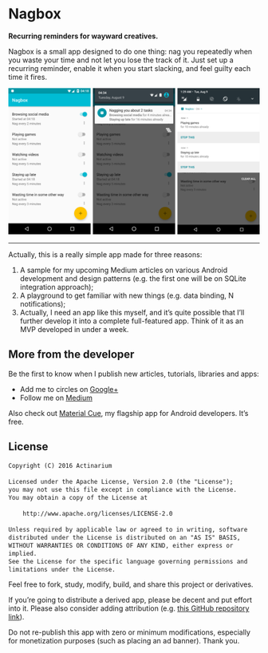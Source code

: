 # Nagbox
**Recurring reminders for wayward creatives.**

Nagbox is a small app designed to do one thing: nag you repeatedly when you waste your time and not let you lose the track of it.
Just set up a recurring reminder, enable it when you start slacking, and feel guilty each time it fires.

![Screenshots](https://raw.githubusercontent.com/Actinarium/Nagbox/master/images/screens.png)

---

Actually, this is a really simple app made for three reasons:

1. A sample for my upcoming Medium articles on various Android development and design patterns (e.g. the first one will be on SQLite integration approach);
2. A playground to get familiar with new things (e.g. data binding, N notifications);
3. Actually, I need an app like this myself, and it’s quite possible that I’ll further develop it into a complete full-featured app. Think of it as an MVP developed in under a week.

## More from the developer

Be the first to know when I publish new articles, tutorials, libraries and apps:

* Add me to circles on [Google+][gplus]
* Follow me on [Medium][medium]

Also check out [Material Cue][mcue], my flagship app for Android developers. It’s free.

## License

```
Copyright (C) 2016 Actinarium

Licensed under the Apache License, Version 2.0 (the "License");
you may not use this file except in compliance with the License.
You may obtain a copy of the License at

    http://www.apache.org/licenses/LICENSE-2.0

Unless required by applicable law or agreed to in writing, software
distributed under the License is distributed on an "AS IS" BASIS,
WITHOUT WARRANTIES OR CONDITIONS OF ANY KIND, either express or implied.
See the License for the specific language governing permissions and
limitations under the License.
```

Feel free to fork, study, modify, build, and share this project or derivatives.

If you’re going to distribute a derived app, please be decent and put effort into it. Please also consider adding
attribution (e.g. [this GitHub repository link][this]).

Do not re-publish this app with zero or minimum modifications, especially for monetization purposes (such as placing an
ad banner). Thank you.

[this]: https://github.com/Actinarium/Nagbox
[gplus]: https://plus.google.com/u/0/+PaulDanyliuk/posts
[medium]: https://medium.com/@Actine
[mcue]: https://play.google.com/store/apps/details?id=com.actinarium.materialcue&referrer=utm_source%3Dgh-nagbox%26utm_medium%3Dreferral%26utm_term%3Dnagbox-readme
